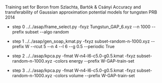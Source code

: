 Training set for Boron from
Szlachta, Bartók & Csányi Accuracy and transferability of Gaussian
approximation potential models for tungsten PRB 2014

* step 0
../../asap/frame_select.py -fxyz Tungstun_GAP_6.xyz --n 1000 --prefix subset --algo random

* step 1
../../asap/gen_soap_kmat.py -fxyz subset-random-n-1000.xyz --prefix W --rcut 5 --n 4 --l 6 --g 0.5 --periodic True

* step 2
../../asap/kpca.py -fmat W-n4-l6-c5.0-g0.5.kmat -fxyz subset-random-n-1000.xyz -colors energy --prefix W-GAP-train-set

* step 3
../../asap/kpca.py -fmat W-n4-l6-c5.0-g0.5.kmat -fxyz subset-random-n-1000.xyz -colors volume --prefix W-GAP-train-set
